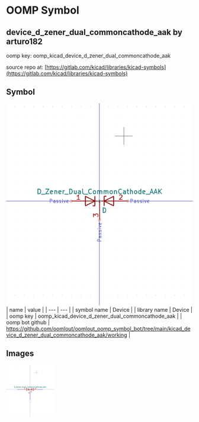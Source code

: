 # OOMP Symbol  
## device_d_zener_dual_commoncathode_aak  by arturo182  
  
oomp key: oomp_kicad_device_d_zener_dual_commoncathode_aak  
  
source repo at: [https://gitlab.com/kicad/libraries/kicad-symbols](https://gitlab.com/kicad/libraries/kicad-symbols)  
## Symbol  
  
[![working.png](working_600.png)](working.png)  
| name | value | 
| --- | --- | 
| symbol name | Device | 
| library name | Device | 
| oomp key | oomp_kicad_device_d_zener_dual_commoncathode_aak | 
| oomp bot github | https://github.com/oomlout/oomlout_oomp_symbol_bot/tree/main/kicad_device_d_zener_dual_commoncathode_aak/working | 
## Images  
  
[![working.png](working_140.png)](working.png)  
